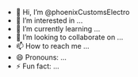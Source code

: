 - 👋 Hi, I’m @phoenixCustomsElectro
- 👀 I’m interested in ...
- 🌱 I’m currently learning ...
- 💞️ I’m looking to collaborate on ...
- 📫 How to reach me ...
- 😄 Pronouns: ...
- ⚡ Fun fact: ...

<!---
phoenixCustomsElectro/phoenixCustomsElectro is a ✨ special ✨ repository because its `README.md` (this file) appears on your GitHub profile.
You can click the Preview link to take a look at your changes.
--->
